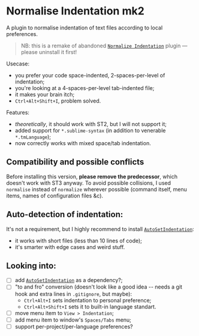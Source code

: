 # Normalise Indentation mk2

A plugin to normalise indentation of text files according to local preferences. 

> NB: this is a remake of abandoned [`Normalize Indentation`](https://github.com/Ennosuke/Normalize-Indentation) plugin — please uninstall it first!

Usecase: 

- you prefer your code space-indented, 2-spaces-per-level of indentation;
- you're looking at a 4-spaces-per-level tab-indented file;
- it makes your brain itch;
- `Ctrl+Alt+Shift+I`, problem solved.

Features:

- _theoretically_, it should work with ST2, but I will not support it;
- added support for `*.sublime-syntax` (in addition to venerable `*.tmLanguage`);
- now correctly works with mixed space/tab indentation.

## Compatibility and possible conflicts

Before installing this version, __please remove the predecessor__, which doesn't work with ST3 anyway. To avoid possible collisions, I used `normalise` instead of `normalize` wherever possible (command itself, menu items, names of configuration files &c). 

## Auto-detection of indentation:

It's not a requirement, but I highly recommend to install [`AutoSetIndentation`](https://packagecontrol.io/packages/AutoSetIndentation):

- it works with short files (less than 10 lines of code);
- it's smarter with edge cases and weird stuff.

## Looking into:

- [ ] add [`AutoSetIndentation`](https://packagecontrol.io/packages/AutoSetIndentation) as a dependency?;
- [ ] "to and fro" conversion (doesn't look like a good idea -- needs a git hook and extra lines in `.gitignore`, but maybe):
    - `Ctrl+Alt+I` sets indentation to personal preference;
    - `Ctrl+Alt+Shift+I` sets it to built-in language standart.
- [ ] move menu item to `View > Indentation`;
- [ ] add menu item to window's `Spaces/Tabs` menu;
- [ ] support per-project/per-language preferences?
